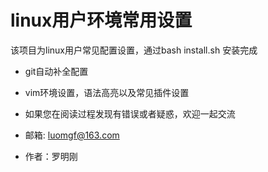 # linux用户环境常用设置

  该项目为linux用户常见配置设置，通过bash install.sh 安装完成
  * git自动补全配置 
  * vim环境设置，语法高亮以及常见插件设置
  


*   如果您在阅读过程发现有错误或者疑惑，欢迎一起交流
*   邮箱: luomgf@163.com
*   作者：罗明刚	
